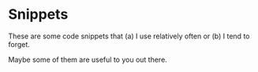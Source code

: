 # Snippets

These are some code snippets that (a) I use relatively often or (b) I tend to forget.

Maybe some of them are useful to you out there.